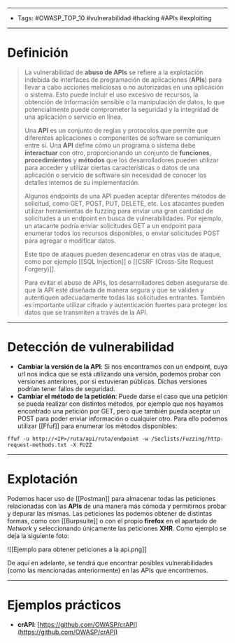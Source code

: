 ---------
- Tags: #OWASP_TOP_10 #vulnerabilidad #hacking #APIs #exploiting 
--------------
# Definición

> La vulnerabilidad de **abuso de APIs** se refiere a la explotación indebida de interfaces de programación de aplicaciones (**APIs**) para llevar a cabo acciones maliciosas o no autorizadas en una aplicación o sistema. Esto puede incluir el uso excesivo de recursos, la obtención de información sensible o la manipulación de datos, lo que potencialmente puede comprometer la seguridad y la integridad de una aplicación o servicio en línea.
> 
> Una **API** es un conjunto de reglas y protocolos que permite que diferentes aplicaciones o componentes de software se comuniquen entre sí. Una **API** define cómo un programa o sistema debe **interactuar** con otro, proporcionando un conjunto de **funciones**, **procedimientos** y **métodos** que los desarrolladores pueden utilizar para acceder y utilizar ciertas características o datos de una aplicación o servicio de software sin necesidad de conocer los detalles internos de su implementación.
> 
> Algunos endpoints de una API pueden aceptar diferentes métodos de solicitud, como GET, POST, PUT, DELETE, etc. Los atacantes pueden utilizar herramientas de fuzzing para enviar una gran cantidad de solicitudes a un endpoint en busca de vulnerabilidades. Por ejemplo, un atacante podría enviar solicitudes GET a un endpoint para enumerar todos los recursos disponibles, o enviar solicitudes POST para agregar o modificar datos.
> 
> Este tipo de ataques pueden desencadenar en otras vías de ataque, como por ejemplo [[SQL Injection]] o [[CSRF (Cross-Site Request Forgery)]].
> 
> Para evitar el abuso de APIs, los desarrolladores deben asegurarse de que la API esté diseñada de manera segura y que se validen y autentiquen adecuadamente todas las solicitudes entrantes. También es importante utilizar cifrado y autenticación fuertes para proteger los datos que se transmiten a través de la API.

---------------
# Detección de vulnerabilidad

- **Cambiar la versión de la API**: Si nos encontramos con un endpoint, cuya url nos indica que se está utilizando una versión, podemos probar con versiones anteriores, por si estuvieran públicas. Dichas versiones podrían tener fallos de seguridad.
- **Cambiar el método de la petición**: Puede darse el caso que una petición se pueda realizar con distintos métodos, por ejemplo que nos hayamos encontrado una petición por GET, pero que también pueda aceptar un POST para poder enviar información o cualquier otro. Para ello podemos utilizar [[Ffuf]] para enumerar los métodos disponibles:

```
ffuf -u http://<IP>/ruta/api/ruta/endpoint -w /Seclists/Fuzzing/http-request-methods.txt -X FUZZ
```


-------------------
# Explotación

Podemos hacer uso de [[Postman]] para almacenar todas las peticiones relacionadas con las **APIs** de una manera más cómoda y permitirnos probar y depurar las mismas. Las peticiones las podemos obtener de distintas formas, como con [[Burpsuite]] o con el propio **firefox** en el apartado de *Network* y seleccionando únicamente las peticiones **XHR**. Como ejemplo se deja la siguiente foto:

![[Ejemplo para obtener peticiones a la api.png]]

De aquí en adelante, se tendrá que encontrar posibles vulnerabilidades (como las mencionadas anteriormente) en las APIs que encontremos.

---------------------
# Ejemplos prácticos

- **crAPI**: [https://github.com/OWASP/crAPI](https://github.com/OWASP/crAPI)